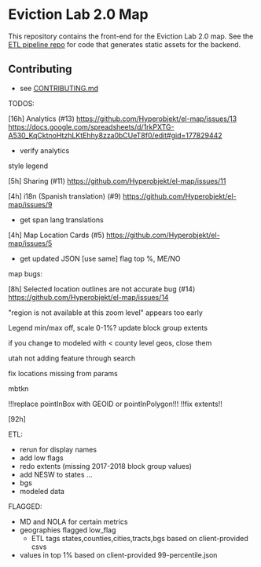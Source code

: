 # Eviction Lab 2.0 Map

This repository contains the front-end for the Eviction Lab 2.0 map. See the [ETL pipeline repo](https://github.com/EvictionLab/map-v2-etl) for code that generates static assets for the backend.

## Contributing

- see [CONTRIBUTING.md](./CONTRIBUTING.md)


TODOS:

<!-- [24h] Reports (#10)
https://github.com/Hyperobjekt/el-map/issues/10
update map screenshot servce? [21h] -->

[16h] Analytics (#13)
https://github.com/Hyperobjekt/el-map/issues/13
https://docs.google.com/spreadsheets/d/1rkPXTG-A530_KqCktnoHtzhLKtEhhy8zza0bCUeT8f0/edit#gid=177829442
- verify analytics

<!-- [13h] Search (#8)
https://github.com/Hyperobjekt/el-map/issues/8 -->

<!-- [6h] Chart View (#1)
https://github.com/Hyperobjekt/el-map/issues/1 -->
<!-- color getter for chart points -->
<!-- tooltip indicators breaks if earlier lines don’t have data -->
style legend

<!-- [8h] Embed View (#12)
https://github.com/Hyperobjekt/el-map/issues/12 -->

[5h] Sharing (#11)
https://github.com/Hyperobjekt/el-map/issues/11

[4h] i18n (Spanish translation) (#9)
https://github.com/Hyperobjekt/el-map/issues/9
- get span lang translations

<!-- [4h] Scorecard View (#7)
https://github.com/Hyperobjekt/el-map/issues/7
top line visual treatment
conf intervals
rel to nat avg -->

[4h] Map Location Cards (#5)
https://github.com/Hyperobjekt/el-map/issues/5
- get updated JSON [use same]
flag top %, ME/NO


map bugs:

[8h] Selected location outlines are not accurate bug (#14)
https://github.com/Hyperobjekt/el-map/issues/14

"region is not available at this zoom level" appears too early

<!-- clicking some block groups (tracts?) doesn't produce a "center", fails
because center isn't visualized... fix: don't require center -->

Legend min/max off, scale 0-1%?
update block group extents

if you change to modeled with < county level geos, close them
  
utah not adding feature through search

<!-- fix footer overflow scroll -->

fix locations missing from params

mbtkn
  

!!!replace pointInBox with GEOID or pointInPolygon!!!
!!fix extents!!


<!-- update nat avg
- new nat avgs? discrepancy w/national_modeled -->
  
[92h]


ETL:
- rerun for display names
- add low flags
- redo extents (missing 2017-2018 block group values)
- add NESW to states
...
- bgs
- modeled data




FLAGGED:
- MD and NOLA for certain metrics
- geographies flagged low_flag
  - ETL tags states,counties,cities,tracts,bgs based on client-provided csvs
- values in top 1% based on client-provided 99-percentile.json
